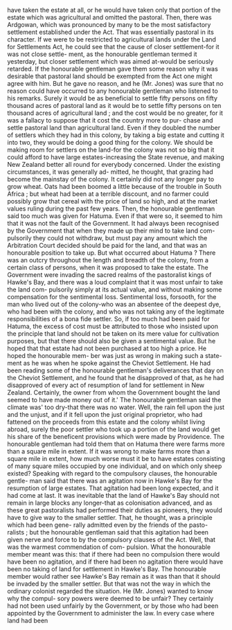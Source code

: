 have taken the estate at all, or he would have taken only that portion of the estate which was agricultural and omitted the pastoral. Then, there was Ardgowan, which was pronounced by many to be the most satisfactory settlement established under the Act. That was essentially pastoral in its character. If we were to be restricted to agricultural lands under the Land for Settlements Act, he could see that the cause of closer settlement-for it was not close settle- ment, as the honourable gentleman termed it yesterday, but closer settlement which was aimed at-would be seriously retarded. If the honourable gentleman gave them some reason why it was desirable that pastoral land should be exempted from the Act one might agree with him. But he gave no reason, and he (Mr. Jones) was sure that no reason could have occurred to any honourable gentleman who listened to his remarks. Surely it would be as beneficial to settle fifty persons on fifty thousand acres of pastoral land as it would be to settle fifty persons on ten thousand acres of agricultural land ; and the cost would be no greater, for it was a fallacy to suppose that it cost the country more to pur- chase and settle pastoral land than agricultural land. Even if they doubled the number of settlers which they had in this colony, by taking a big estate and cutting it into two, they would be doing a good thing for the colony. We should be making room for settlers on the land-for the colony was not so big that it could afford to have large estates-increasing the State revenue, and making New Zealand better all round for everybody concerned. Under the existing circumstances, it was generally ad- mitted, he thought, that grazing had become the mainstay of the colony. It certainly did not any longer pay to grow wheat. Oats had been boomed a little because of the trouble in South Africa ; but wheat had been at a terrible discount, and no farmer could possibly grow that cereal with the price of land so high, and at the market values ruling during the past few years. Then, the honourable gentleman said too much was given for Hatuma. Even if that were so, it seemed to him that it was not the fault of the Government. It had always been recognised by the Government that when they made up their mind to take land com- pulsorily they could not withdraw, but must pay any amount which the Arbitration Court decided should be paid for the land, and that was an honourable position to take up. But what occurred about Hatuma ? There was an outcry throughout the length and breadth of the colony, from a certain class of persons, when it was proposed to take the estate. The Government were invading the sacred realms of the pastoralist kings of Hawke's Bay, and there was a loud complaint that it was most unfair to take the land com- pulsorily simply at its actual value, and without making some compensation for the sentimental loss. Sentimental loss, forsooth, for the man who lived out of the colony-who was an absentee of the deepest dye, who had been with the colony, and who was not taking any of the legitimate responsibilities of a bona fide settler. So, if too much had been paid for Hatuma, the excess of cost must be attributed to those who insisted upon the principle that land should not be taken on its mere value for cultivation purposes, but that there should also be given a sentimental value. But he hoped that that estate had not been purchased at too high a price. He hoped the honourable mem- ber was just as wrong in making such a state- ment as he was when he spoke against the Cheviot Settlement. He had been reading some of the honourable gentleman's deliverances that day on the Cheviot Settlement, and he found that he disapproved of that, as he had disapproved of every act of resumption of land for settlement in New Zealand. Certainly, the owner from whom the Government bought the land seemed to have made money out of it.' The honourable gentleman said the climate was' too dry-that there was no water. Well, the rain fell upon the just and the unjust, and if it fell upon the just original proprietor, who had fattened on the proceeds from this estate and the colony whilst living abroad, surely the poor settler who took up a portion of the land would get his share of the beneficent provisions which were made by Providence. The honourable gentleman had told them that on Hatuma there were farms more than a square mile in extent. If it was wrong to make farms more than a square mile in extent, how much worse must it be to have estates consisting of many square miles occupied by one individual, and on which only sheep existed? Speaking with regard to the compulsory clauses, the honourable gentle- man said that there was an agitation now in Hawke's Bay for the resumption of large estates. That agitation had been long expected, and it had come at last. It was inevitable that the land of Hawke's Bay should not remain in large blocks any longer-that as colonisation advanced, and as these great pastoralists had performed their duties as pioneers, they would have to give way to the smaller settler. That, he thought, was a principle which had been gene- rally admitted even by the friends of the pasto- ralists ; but the honourable gentleman said that this agitation had been given nerve and force to by the compulsory clauses of the Act. Well, that was the warmest commendation of com- pulsion. What the honourable member meant was this: that if there had been no compulsion there would have been no agitation, and if there had been no agitation there would have been no taking of land for settlement in Hawke's Bay. The honourable member would rather see Hawke's Bay remain as it was than that it should be invaded by the smaller settler. But that was not the way in which the ordinary colonist regarded the situation. He (Mr. Jones) wanted to know why the compul- sory powers were deemed to be unfair? They certainly had not been used unfairly by the Government, or by those who had been appointed by the Government to administer the law. In every case where land had been 